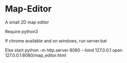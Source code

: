 # Map-Editor
A small 2D map editor

Require python3

If chrome available and on windows, run server.bat

Else
    start python -m http.server 8080 --bind 127.0.0.1
    open 127.0.0.1:8080/map_editor.html